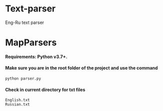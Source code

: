 # Text-parser
Eng-Ru text parser
# MapParsers

#### Requirements: Python v3.7+.

#### Make sure you are in the root folder of the project and use the command<br>
~~~
python parser.py
~~~
#### Check in current directory for txt files<br>
~~~
English.txt
Russian.txt
~~~
